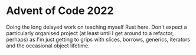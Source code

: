# Advent of Code 2022

Doing the long delayed work on teaching myself Rust here.  Don't expect a particularly organised project (at least until I get around to a refactor, perhaps) as I'm just getting to grips with slices, borrows, generics, iterators and the occasional object lifetime.
